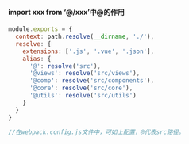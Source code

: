 #### import xxx from ‘@/xxx’中@的作用

```javascript
module.exports = {
  context: path.resolve(__dirname, './'),
  resolve: {
    extensions: ['.js', '.vue', '.json'],
    alias: {
      '@': resolve('src'),
      '@views': resolve('src/views'),
      '@comp': resolve('src/components'),
      '@core': resolve('src/core'),
      '@utils': resolve('src/utils')
    }
  }
}

//在webpack.config.js文件中，可如上配置，@代表src路径。
```





























